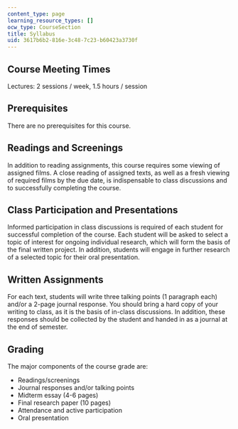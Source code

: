 ```yaml
---
content_type: page
learning_resource_types: []
ocw_type: CourseSection
title: Syllabus
uid: 3617b6b2-816e-3c48-7c23-b60423a3730f
---
```


Course Meeting Times
--------------------

Lectures: 2 sessions / week, 1.5 hours / session

Prerequisites
-------------

There are no prerequisites for this course.

Readings and Screenings
-----------------------

In addition to reading assignments, this course requires some viewing of assigned films. A close reading of assigned texts, as well as a fresh viewing of required films by the due date, is indispensable to class discussions and to successfully completing the course.

Class Participation and Presentations
-------------------------------------

Informed participation in class discussions is required of each student for successful completion of the course. Each student will be asked to select a topic of interest for ongoing individual research, which will form the basis of the final written project. In addition, students will engage in further research of a selected topic for their oral presentation.

Written Assignments
-------------------

For each text, students will write three talking points (1 paragraph each) and/or a 2-page journal response. You should bring a hard copy of your writing to class, as it is the basis of in-class discussions. In addition, these responses should be collected by the student and handed in as a journal at the end of semester.

Grading
-------

The major components of the course grade are:

*   Readings/screenings
*   Journal responses and/or talking points
*   Midterm essay (4-6 pages)
*   Final research paper (10 pages)
*   Attendance and active participation
*   Oral presentation